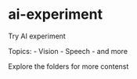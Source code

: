 # ai-experiment
Try AI experiment

Topics:
      - Vision
      - Speech
      - and more
      
 Explore the folders for more contenst
